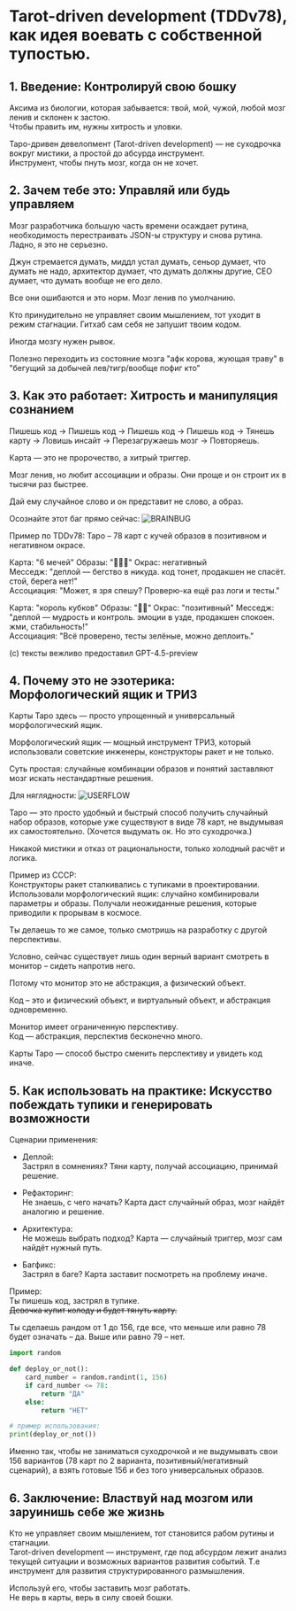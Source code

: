 # Tarot-driven development (TDDv78), как идея воевать с собственной тупостью.

## 1. Введение: Контролируй свою бошку

Аксима из биологии, которая забывается: твой, мой, чужой, любой мозг ленив и склонен к застою.  
Чтобы править им, нужны хитрость и уловки. 
 
Таро-дривен девелопмент (Tarot-driven development) — не суходрочка вокруг мистики, а простой до абсурда инструмент.  
Инструмент, чтобы пнуть мозг, когда он не хочет.

## 2. Зачем тебе это: Управляй или будь управляем

Мозг разработчика большую часть времени осаждает рутина, необходимость перестраивать JSON-ы структуру и снова рутина. Ладно, я это не серьезно.
 
Джун стремается думать, миддл устал думать, сеньор думает, что думать не надо, архитектор думает, что думать должны другие, CEO думает, что думать вообще не его дело.

Все они ошибаются и это норм. Мозг ленив по умолчанию.
  
Кто принудительно не управляет своим мышлением, тот уходит в режим стагнации. Гитхаб сам себя не запушит твоим кодом.

Иногда мозгу нужен рывок. 

Полезно переходить из состояние мозга "афк корова, жующая траву" в "бегущий за добычей лев/тигр/вообще пофиг кто"

## 3. Как это работает: Хитрость и манипуляция сознанием

Пишешь код → Пишешь код → Пишешь код → Пишешь код → Тянешь карту → Ловишь инсайт → Перезагружаешь мозг → Повторяешь.
  
Карта — это не пророчество, а хитрый триггер.  

Мозг ленив, но любит ассоциации и образы. Они проще и он строит их в тысячи раз быстрее.

Дай ему случайное слово и он представит не слово, а образ.

Осознайте этот баг прямо сейчас:
![BRAINBUG](https://files.catbox.moe/jakjqh.png)

Пример по TDDv78:
Таро – 78 карт с кучей образов в позитивном и негативном окрасе.

Карта: "6 мечей"
Образы: "🚣‍♂️🌊"
Окрас: негативный  
Месседж: "деплой — бегство в никуда. код тонет, продакшен не спасёт. стой, берега нет!"  
Ассоциация: "Может, я зря спешу? Проверю-ка ещё раз логи и тесты."

Карта: "король кубков"
Образы: "🏰💦"
Окрас: "позитивный"
Месседж: "деплой — мудрость и контроль. эмоции в узде, продакшен спокоен. жми, стабильность!"  
Ассоциация: "Всё проверено, тесты зелёные, можно деплоить."

(с) тексты вежливо предоставил GPT-4.5-preview

## 4. Почему это не эзотерика: Морфологический ящик и ТРИЗ

Карты Таро здесь — просто упрощенный и универсальный морфологический ящик.  

Морфологический ящик — мощный инструмент ТРИЗ, который использовали советские инженеры, конструкторы ракет и не только.  

Суть простая: случайные комбинации образов и понятий заставляют мозг искать нестандартные решения. 

Для няглядности:
![USERFLOW](https://files.catbox.moe/mw2tq5.jpg)

Таро — это просто удобный и быстрый способ получить случайный набор образов, которые уже существуют в виде 78 карт, не выдумывая их самостоятельно. (Хочется выдумать ок. Но это суходрочка.)

Никакой мистики и отказ от рациональности, только холодный расчёт и логика.


Пример из СССР:  
Конструкторы ракет сталкивались с тупиками в проектировании. Использовали морфологический ящик: случайно комбинировали параметры и образы. Получали неожиданные решения, которые приводили к прорывам в космосе.

Ты делаешь то же самое, только смотришь на разработку с другой перспективы. 

Условно, сейчас существует лишь один верный вариант смотреть в монитор – сидеть напротив него.

Потому что монитор это не абстракция, а физический объект. 

Код – это и физический объект, и виртуальный объект, и абстракция одновременно. 

Монитор имеет ограниченную перспективу.  
Код — абстракция, перспектив бесконечно много.  

Карты Таро — способ быстро сменить перспективу и увидеть код иначе.

## 5. Как использовать на практике: Искусство побеждать тупики и генерировать возможности

Сценарии применения:

- Деплой:  
Застрял в сомнениях? Тяни карту, получай ассоциацию, принимай решение.

- Рефакторинг:  
Не знаешь, с чего начать? Карта даст случайный образ, мозг найдёт аналогию и решение.

- Архитектура:  
Не можешь выбрать подход? Карта — случайный триггер, мозг сам найдёт нужный путь.

- Багфикс:  
Застрял в баге? Карта заставит посмотреть на проблему иначе.

Пример:  
Ты пишешь код, застрял в тупике.  
<s>Девочка купит колоду и будет тянуть карту. </s>

Ты сделаешь рандом от 1 до 156, где все, что меньше или равно 78 будет означать – да. Выше или равно 79 – нет.

```python
import random

def deploy_or_not():
    card_number = random.randint(1, 156)
    if card_number <= 78:
        return "ДА"
    else:
        return "НЕТ"

# пример использования:
print(deploy_or_not())
```

Именно так, чтобы не заниматься суходрочкой и не выдумывать свои 156 вариантов (78 карт по 2 варианта, позитивный/негативный сценарий), а взять готовые 156 и без того универсальных образов. 

## 6. Заключение: Властвуй над мозгом или заруинишь себе же жизнь

Кто не управляет своим мышлением, тот становится рабом рутины и стагнации.  
Tarot-driven development — инструмент, где под абсурдом лежит анализ текущей ситуации и возможных вариантов развития событий. Т.е инструмент для развития структурированного размышления.

Используй его, чтобы заставить мозг работать.  
Не верь в карты, верь в силу своей бошки.  
